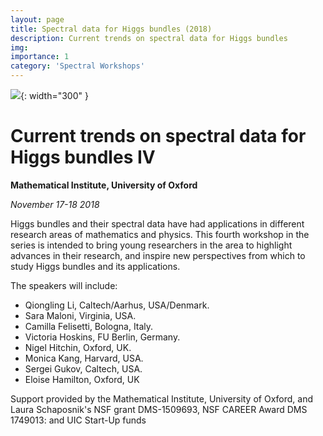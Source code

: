 ```yaml
---
layout: page
title: Spectral data for Higgs bundles (2018)
description: Current trends on spectral data for Higgs bundles
img: 
importance: 1
category: 'Spectral Workshops'
---
```


![]({{site.baseurl}}/assets/img/spectral-2018.jpg){: width="300" }

# Current trends on spectral data for Higgs bundles IV

**Mathematical Institute, University of Oxford**

*November 17-18 2018*

Higgs bundles and their spectral data have had applications in different research areas of mathematics and physics. This fourth  workshop in the series   is intended to bring young researchers in the area to highlight advances in their research, and inspire new perspectives from which to study Higgs bundles and its applications. 

The speakers will include:

* Qiongling Li, Caltech/Aarhus, USA/Denmark.
* Sara Maloni, Virginia, USA.
* Camilla Felisetti, Bologna, Italy.
* Victoria Hoskins, FU Berlin, Germany.
* Nigel Hitchin, Oxford, UK.
* Monica Kang, Harvard, USA.
* Sergei Gukov, Caltech, USA.
* Eloise Hamilton, Oxford, UK

Support provided by the Mathematical Institute, University of Oxford, and Laura Schaposnik's NSF grant DMS-1509693, NSF CAREER Award DMS 1749013: and UIC Start-Up funds